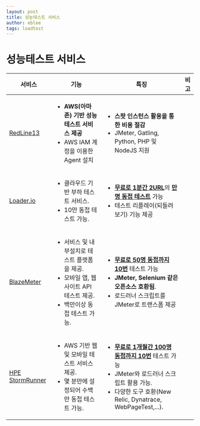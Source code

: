 ```yaml
---
layout: post
title: 성능테스트 서비스 
author: eblee
tags: loadtest
---
```


# 성능테스트 서비스

<table class="confluenceTable tablesorter tablesorter-default stickyTableHeaders">
<thead class="tableFloatingHeaderOriginal">
<tr class="tablesorter-headerRow"><th class="confluenceTh sortableHeader" tabindex="0" data-column="0">
<div class="tablesorter-header-inner">서비스</div>
</th><th class="confluenceTh sortableHeader" tabindex="0" data-column="1">
<div class="tablesorter-header-inner">기능</div>
</th><th class="confluenceTh sortableHeader" tabindex="0" data-column="2">
<div class="tablesorter-header-inner">특징</div>
</th><th class="confluenceTh sortableHeader" tabindex="0" data-column="3">
<div class="tablesorter-header-inner">비고</div>
</th></tr>
</thead>
<tbody>
<tr>
<td><a class="external-link" href="https://www.redline13.com/blog/" rel="nofollow">RedLine13</a></td>
<td>
<ul>
<li><strong>AWS(아마존) 기반 성능테스트 서비스 제공</strong></li>
<li>AWS IAM 계정을 이용한 Agent 설치</li>
</ul>
</td>
<td>
<ul>
<li><strong>스팟 인스턴스 활용을 통한 비용 절감</strong></li>
<li>JMeter, Gatling, Python, PHP 및 NodeJS 지원</li>
</ul>
</td>
<td>&nbsp;</td>
</tr>
<tr>
<td><a class="external-link" href="https://loader.io/" rel="nofollow">Loader.io</a></td>
<td>
<ul>
<li>클라우드 기반 부하 테스트 서비스.</li>
<li>10만 동접 테스트 가능.</li>
</ul></td>
<td>
<ul>
<li><span style="text-decoration: underline;"><strong>무료로</strong> <strong>1분간 2URL</strong></span>의 <span style="text-decoration: underline;"><strong>만명 동접 테스트</strong></span> 가능</li>
<li>테스트 리플레이(되돌려보기) 기능 제공</li>
</ul>
</td>
<td>&nbsp;</td>
</tr>
<tr>
<td colspan="1"><a class="external-link" href="https://www.blazemeter.com/" rel="nofollow">BlazeMeter</a></td>
<td colspan="1">
<ul>
<li>서비스 및 내부설치로 테스트 플랫폼을 제공.</li>
<li>모바일 앱, 웹사이트 API 테스트 제공.</li>
<li>백만이상 동접 테스트 가능.</li>
</ul>
</td>
<td colspan="1">
<ul>
<li><span style="text-decoration: underline;"><strong>무료로 50명 동접까지 10번</strong></span> 테스트 가능</li>
<li><strong>JMeter, Selenium 같은 오픈소스 호환됨</strong>.</li>
<li>로드러너 스크립트를 JMeter로 트랜스폼 제공</li>
</ul>
</td>
<td colspan="1">&nbsp;</td>
</tr>
<tr>
<td colspan="1"><a class="external-link" href="http://www8.hp.com/kr/ko/software-solutions/stormrunner-load-agile-cloud-testing/" rel="nofollow">HPE StormRunner</a></td>
<td colspan="1">
<ul>
<li>AWS 기반 웹 및 모바일 테스트 서비스 제공.</li>
<li>몇 분만에 설정되어 수백만 동접 테스트 가능.</li>
</ul>
</td>
<td colspan="1">
<ul>
<li><span style="text-decoration: underline;"><strong>무료로 1개월간 100명 동접까지 10번</strong></span> 테스트 가능</li>
<li>JMeter와 로드러너 스크립트 활용 가능.</li>
<li>다양한 도구 호환(New Relic, Dynatrace, WebPageTest,...).</li>
</ul>
</td>
<td colspan="1">&nbsp;</td>
</tr>
</tbody>
</table>